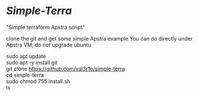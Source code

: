# *Simple-Terra*
"Simple terraform Apstra script"<br>

clone the git and get some simple Apstra example <be>
You can do directly under Apstra VM, do not upgrade ubuntu <br>

sudo apt update <br>
sudo apt -y install git <br>
git clone https://github.com/val3r1o/simple-terra <br>
cd simple-terra <br>
sudo chmod 755 install.sh <br>
ls<br>


